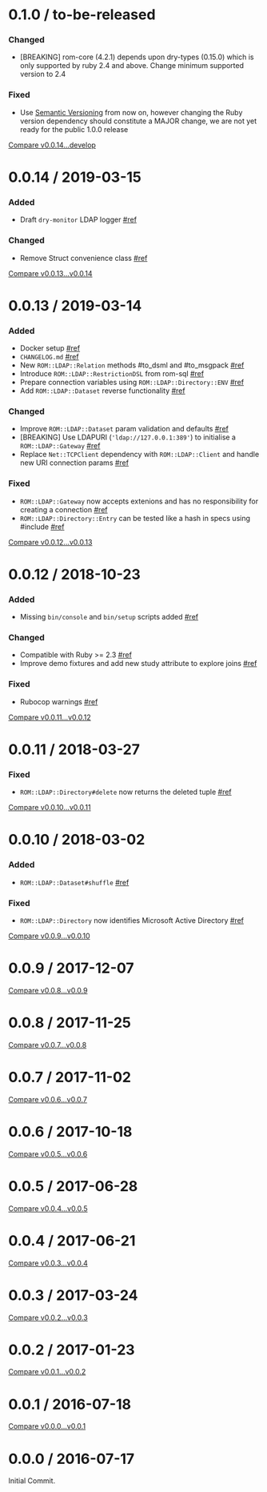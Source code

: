 # 0.1.0 / to-be-released

### Changed

- [BREAKING] rom-core (4.2.1) depends upon dry-types (0.15.0) which is only supported by ruby 2.4 and above. Change minimum supported version to 2.4

### Fixed 

- Use [Semantic Versioning](https://semver.org/) from now on, however changing the Ruby version dependency should constitute a MAJOR change, we are not yet ready for the public 1.0.0 release

[Compare v0.0.14...develop](https://gitlab.com/peterdavidhamilton/rom-ldap/compare/v0.0.13...develop)



# 0.0.14 / 2019-03-15 

### Added 

- Draft `dry-monitor` LDAP logger [#ref](https://gitlab.com/peterdavidhamilton/rom-ldap/commit/018dbd51b1d675b3153d8ec1d12a2a1f0416243b)

### Changed

- Remove Struct convenience class [#ref](https://gitlab.com/peterdavidhamilton/rom-ldap/commit/0c151d6aac915094a85096b40269efbe9099d042)


[Compare v0.0.13...v0.0.14](https://gitlab.com/peterdavidhamilton/rom-ldap/compare/v0.0.13...v0.0.14)



# 0.0.13 / 2019-03-14

### Added

- Docker setup [#ref](https://gitlab.com/peterdavidhamilton/rom-ldap/commit/7b08f6f69b9fa39a9700b45b72d91fe094a3442b)
- `CHANGELOG.md` [#ref](https://gitlab.com/peterdavidhamilton/rom-ldap/commit/0731b6a467fd97a4769f9bc481a2975f0638b1b9)
- New `ROM::LDAP::Relation` methods #to_dsml and #to_msgpack [#ref](https://gitlab.com/peterdavidhamilton/rom-ldap/commit/cc9d250584ba8cf3e875f7aa0f3754f676fdf2db)
- Introduce `ROM::LDAP::RestrictionDSL` from rom-sql
[#ref](https://gitlab.com/peterdavidhamilton/rom-ldap/commit/f0ddfe6a062fd63c1d6ab305d2cc97c50abf170d)
- Prepare connection variables using `ROM::LDAP::Directory::ENV` [#ref](https://gitlab.com/peterdavidhamilton/rom-ldap/commit/bbe8c8d07db0fe7daedff0921d4f11f9eacf374d)
- Add `ROM::LDAP::Dataset` reverse functionality [#ref](https://gitlab.com/peterdavidhamilton/rom-ldap/commit/c03d52e4a71764d0d44255367cbee17b786fd4e6)

### Changed

- Improve `ROM::LDAP::Dataset` param validation and defaults [#ref](https://gitlab.com/peterdavidhamilton/rom-ldap/commit/c03d52e4a71764d0d44255367cbee17b786fd4e6)
- [BREAKING] Use LDAPURI (`'ldap://127.0.0.1:389'`) to initialise a `ROM::LDAP::Gateway` [#ref](https://gitlab.com/peterdavidhamilton/rom-ldap/commit/55072ce9640b3cc736f05753d9b6c3b48ea64b85)
- Replace `Net::TCPClient` dependency with `ROM::LDAP::Client` and handle new URI connection params [#ref](https://gitlab.com/peterdavidhamilton/rom-ldap/commit/33962e2ad6db42c29bc3e4e515469d560ca17c68)

### Fixed

- `ROM::LDAP::Gateway` now accepts extenions and has no responsibility for creating a connection [#ref](https://gitlab.com/peterdavidhamilton/rom-ldap/commit/55072ce9640b3cc736f05753d9b6c3b48ea64b85)
- `ROM::LDAP::Directory::Entry` can be tested like a hash in specs using #include [#ref](https://gitlab.com/peterdavidhamilton/rom-ldap/commit/5868646492f0ff1c4e88185c8221e3f95837b0c6)


[Compare v0.0.12...v0.0.13](https://gitlab.com/peterdavidhamilton/rom-ldap/compare/v0.0.12...v0.0.13)






# 0.0.12 / 2018-10-23

### Added

- Missing `bin/console` and `bin/setup` scripts added [#ref](https://gitlab.com/peterdavidhamilton/rom-ldap/commit/621fcc2280564114edbe9c3acba4e344a9814436)

### Changed

- Compatible with Ruby >= 2.3 [#ref](https://gitlab.com/peterdavidhamilton/rom-ldap/commit/621fcc2280564114edbe9c3acba4e344a9814436)
- Improve demo fixtures and add new study attribute to explore joins [#ref](https://gitlab.com/peterdavidhamilton/rom-ldap/commit/673f933baacaf31e077b8cfd26064ea92d418849)

### Fixed

- Rubocop warnings [#ref](https://gitlab.com/peterdavidhamilton/rom-ldap/commit/8a6620dd170e1a63fa6eda923f0a09ade02d9808)


[Compare v0.0.11...v0.0.12](https://gitlab.com/peterdavidhamilton/rom-ldap/compare/v0.0.11...v0.0.12)



# 0.0.11 / 2018-03-27


### Fixed

- `ROM::LDAP::Directory#delete` now returns the deleted tuple [#ref](https://gitlab.com/peterdavidhamilton/rom-ldap/commit/6d5438c502406f1ed36bbe30e46f18ec2be413de)


[Compare v0.0.10...v0.0.11](https://gitlab.com/peterdavidhamilton/rom-ldap/compare/v0.0.10...v0.0.11)



# 0.0.10 / 2018-03-02

### Added

- `ROM::LDAP::Dataset#shuffle` [#ref](https://gitlab.com/peterdavidhamilton/rom-ldap/commit/2fce12f854cce4fdd4a7f6758bbf54b1f23cefa2)

### Fixed

- `ROM::LDAP::Directory` now identifies Microsoft Active Directory [#ref](https://gitlab.com/peterdavidhamilton/rom-ldap/commit/d6729beb894f45eb8bf0fcd3d49f4e16ba33dfc1)

[Compare v0.0.9...v0.0.10](https://gitlab.com/peterdavidhamilton/rom-ldap/compare/v0.0.9...v0.0.10)



# 0.0.9 / 2017-12-07

[Compare v0.0.8...v0.0.9](https://gitlab.com/peterdavidhamilton/rom-ldap/compare/v0.0.8...v0.0.9)



# 0.0.8 / 2017-11-25

[Compare v0.0.7...v0.0.8](https://gitlab.com/peterdavidhamilton/rom-ldap/compare/v0.0.7...v0.0.8)



# 0.0.7 / 2017-11-02

[Compare v0.0.6...v0.0.7](https://gitlab.com/peterdavidhamilton/rom-ldap/compare/v0.0.6...v0.0.7)



# 0.0.6 / 2017-10-18

[Compare v0.0.5...v0.0.6](https://gitlab.com/peterdavidhamilton/rom-ldap/compare/v0.0.5...v0.0.6)



# 0.0.5 / 2017-06-28

[Compare v0.0.4...v0.0.5](https://gitlab.com/peterdavidhamilton/rom-ldap/compare/v0.0.4...v0.0.5)



# 0.0.4 / 2017-06-21

[Compare v0.0.3...v0.0.4](https://gitlab.com/peterdavidhamilton/rom-ldap/compare/v0.0.3...v0.0.4)



# 0.0.3 / 2017-03-24

[Compare v0.0.2...v0.0.3](https://gitlab.com/peterdavidhamilton/rom-ldap/compare/v0.0.2...v0.0.3)



# 0.0.2 / 2017-01-23

[Compare v0.0.1...v0.0.2](https://gitlab.com/peterdavidhamilton/rom-ldap/compare/v0.0.1...v0.0.2)



# 0.0.1 / 2016-07-18

[Compare v0.0.0...v0.0.1](https://gitlab.com/peterdavidhamilton/rom-ldap/compare/v0.0.0...v0.0.1)





# 0.0.0 / 2016-07-17

Initial Commit.

